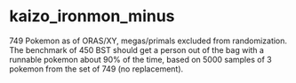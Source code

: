 # kaizo_ironmon_minus

749 Pokemon as of ORAS/XY, megas/primals excluded from randomization. 
The benchmark of 450 BST should get a person out of the bag with a runnable pokemon about 90% of the time, based on 5000 samples of 3 pokemon from the set of 749 (no replacement).
